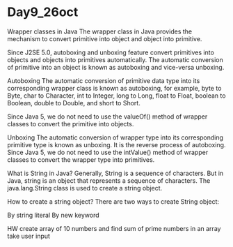 # Day9_26oct 
Wrapper classes in Java
The wrapper class in Java provides the mechanism to convert primitive into object and object into primitive.

Since J2SE 5.0, autoboxing and unboxing feature convert primitives into objects and objects into primitives automatically. The automatic conversion of primitive into an object is known as autoboxing and vice-versa unboxing.

Autoboxing
The automatic conversion of primitive data type into its corresponding wrapper class is known as autoboxing, for example, byte to Byte, char to Character, int to Integer, long to Long, float to Float, boolean to Boolean, double to Double, and short to Short.

Since Java 5, we do not need to use the valueOf() method of wrapper classes to convert the primitive into objects.

Unboxing
The automatic conversion of wrapper type into its corresponding primitive type is known as unboxing. It is the reverse process of autoboxing. Since Java 5, we do not need to use the intValue() method of wrapper classes to convert the wrapper type into primitives.



What is String in Java?
Generally, String is a sequence of characters. But in Java, string is an object that represents a sequence of characters. The java.lang.String class is used to create a string object.

How to create a string object?
There are two ways to create String object:

By string literal
By new keyword

HW
create array of 10 numbers and find sum of prime numbers in an array
take user input 
